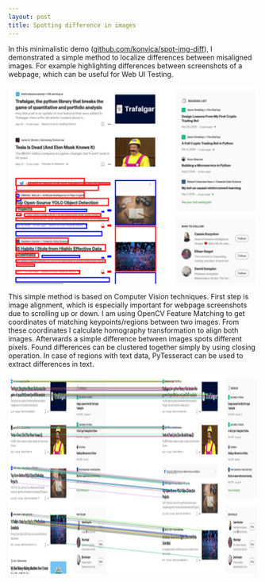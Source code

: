 ```yaml
---
layout: post
title: Spotting difference in images
---
```


In this minimalistic demo ([github.com/konvica/spot-img-diff](https://github.com/konvica/spot-img-diff)), I demonstrated a simple method to localize differences between misaligned images. For example highlighting differences between screenshots of a webpage, which can be useful for Web UI Testing.
<p align="center">
    <img src="/images/spot_diff.png" height="400px"/>
</p>

This simple method is based on Computer Vision techniques. First step is image alignment, which is especially important for webpage screenshots due to scrolling up or down. I am using OpenCV Feature Matching to get coordinates of matching keypoints/regions between two images. From these coordinates I calculate homography transformation to align both images. Afterwards a simple difference between images spots different pixels. Found differences can be clustered together simply by using closing operation. In case of regions with text data, PyTesseract can be used to extract differences in text. 

<p align="center">
    <img src="/images/spot_diff2.png" height="400px"/>
</p>

